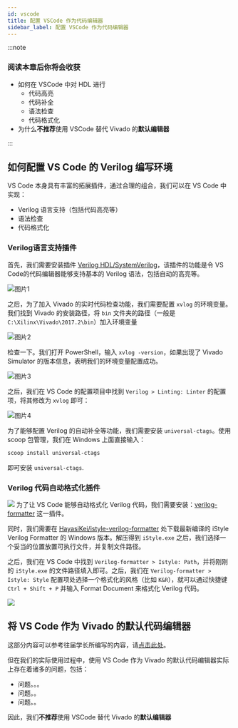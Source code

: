 ```yaml
---
id: vscode
title: 配置 VSCode 作为代码编辑器
sidebar_label: 配置 VSCode 作为代码编辑器
---
```


:::note

### 阅读本章后你将会收获


- 如何在 VSCode 中对 HDL 进行
  - 代码高亮
  - 代码补全
  - 语法检查
  - 代码格式化
- 为什么**不推荐**使用 VSCode 替代 Vivado 的**默认编辑器**

:::

## 如何配置 VS Code 的 Verilog 编写环境

VS Code 本身具有丰富的拓展插件，通过合理的组合，我们可以在 VS Code 中实现：
- Verilog 语言支持（包括代码高亮等）
- 语法检查
- 代码格式化

### Verilog语言支持插件

首先，我们需要安装插件 [Verilog HDL/SystemVerilog](https://marketplace.visualstudio.com/items?itemName=mshr-h.VerilogHDL)，该插件的功能是令 VS Code的代码编辑器能够支持基本的 Verilog 语法，包括自动的高亮等。

![图片1](https://pic.downk.cc/item/5f599f79160a154a67919212.png)

之后，为了加入 Vivado 的实时代码检查功能，我们需要配置 `xvlog` 的环境变量。我们找到 Vivado 的安装路径，将 `bin` 文件夹的路径（一般是 `C:\Xilinx\Vivado\2017.2\bin`）加入环境变量

![图片2](https://pic.downk.cc/item/5f59a657160a154a6794a6b4.png)

检查一下。我们打开 PowerShell，输入 `xvlog -version`，如果出现了 Vivado Simulator 的版本信息，表明我们的环境变量配置成功。

![图片3](https://pic.downk.cc/item/5f59a657160a154a6794a6bc.png)

之后，我们在 VS Code 的配置项目中找到 `Verilog > Linting: Linter` 的配置项，将其修改为 `xvlog` 即可：

![图片4](https://pic.downk.cc/item/5f59a657160a154a6794a6a9.png)

为了能够配置 Verilog 的自动补全等功能，我们需要安装 `universal-ctags`。使用 scoop 包管理，我们在 Windows 上面直接输入：

```powershell
scoop install universal-ctags
```

即可安装 `universal-ctags`.

### Verilog 代码自动格式化插件

![](https://pic.downk.cc/item/5f59a657160a154a6794a6ac.png)
为了让 VS Code 能够自动格式化 Verilog 代码，我们需要安装：[verilog-formatter](https://marketplace.visualstudio.com/items?itemName=IsaacT.verilog-formatter) 这一插件。

同时，我们需要在 [HayasiKei/istyle-verilog-formatter](https://github.com/HayasiKei/istyle-verilog-formatter/releases/) 处下载最新编译的 iStyle Verilog Formatter 的 Windows 版本。解压得到 `iStyle.exe` 之后，我们选择一个妥当的位置放置可执行文件，并复制文件路径。

之后，我们在 VS Code 中找到 `Verilog-formatter > Istyle: Path`，并将刚刚的 `iStyle.exe` 的文件路径填入即可。之后，我们在 `Verilog-formatter > Istyle: Style` 配置项处选择一个格式化的风格（比如 `K&R`），就可以通过快捷键 `Ctrl + Shift + P` 并输入 Format Document 来格式化 Verilog 代码。

![](https://pic.downk.cc/item/5f59a657160a154a6794a6b0.png)

## 将 VS Code 作为 Vivado 的默认代码编辑器

这部分内容可以参考往届学长所编写的内容，请[点击此处](https://zanpu.spencerwoo.com/1_preparations/1-3_editor.html)。

但在我们的实际使用过程中，使用 VS Code 作为 Vivado 的默认代码编辑器实际上存在着诸多的问题，包括：
- 问题。。。
- 问题。。
- 问题。。

因此，我们**不推荐**使用 VSCode 替代 Vivado 的**默认编辑器**